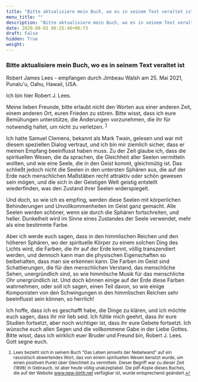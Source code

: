 ```yaml
---
title: "Bitte aktualisiere mein Buch, wo es in seinem Text veraltet ist"
menu_title: ""
description: "Bitte aktualisiere mein Buch, wo es in seinem Text veraltet ist"
date: 2020-08-01 06:25:48+00:73
draft: False
hidden: True
weight:
---
```

### Bitte aktualisiere mein Buch, wo es in seinem Text veraltet ist

Robert James Lees - empfangen durch Jimbeau Walsh am 25. Mai 2021, Punalu'u, Oahu, Hawaii, USA.

Ich bin hier Robert J. Lees.

Meine lieben Freunde, bitte erlaubt nicht den Worten aus einer anderen Zeit, einem anderen Ort, euren Frieden zu stören. Bitte wisst, dass ich eure Bemühungen unterstütze, die Änderungen vorzunehmen, die ihr für notwendig haltet, um nicht zu verletzen. <sup id="a1">[1](#f1)</sup>

Ich hatte Samuel Clemens, bekannt als Mark Twain, gelesen und war mit diesem speziellen Dialog vertraut, und ich bin mir ziemlich sicher, dass er meinen Empfang beeinflusst haben muss. Zu der Zeit glaube ich, dass die spirituellen Wesen, die da sprachen, die Gleichheit aller Seelen vermitteln wollten, und wie eine Seele, die in den Geist kommt, gleichmütig ist. Das schließt jedoch nicht die Seelen in den untersten Sphären aus, die auf der Erde nach menschlichen Maßstäben recht attraktiv oder schön gewesen sein mögen, und die sich in der Geistigen Welt geistig entstellt wiederfinden, was den Zustand ihrer Seelen widerspiegelt.

Und doch, so wie ich es empfing, werden diese Seelen mit körperlichen Behinderungen und Unvollkommenheiten im Geist ganz gemacht. Alle Seelen werden schöner, wenn sie durch die Sphären fortschreiten, und heller. Dunkelheit wird im Sinne eines Zustandes der Seele verwendet, mehr als eine bestimmte Farbe.

Aber ich werde euch sagen, dass in den himmlischen Reichen und den höheren Sphären, wo der spirituelle Körper zu einem solchen Ding des Lichts wird, die Farben, die ihr auf der Erde kennt, völlig transzendiert werden, und dennoch kann man die physischen Eigenschaften so beibehalten, dass man sie erkennen kann. Die Farben im Geist sind Schattierungen, die für den menschlichen Verstand, das menschliche Sehen, unergründlich sind, so wie himmlische Musik für das menschliche Ohr unergründlich ist. Und doch können einige auf der Erde diese Farben wahrnehmen, oder soll ich sagen, einen Teil davon, so wie einige Komponisten von den Schwingungen in den himmlischen Reichen sehr beeinflusst sein können, so herrlich!

Ich hoffe, dass ich es geschafft habe, die Dinge zu klären, und ich möchte euch sagen, dass ihr mir lieb seid. Ich fühle mich geehrt, dass ihr eure Studien fortsetzt, aber noch wichtiger ist, dass ihr eure Gebete fortsetzt. Ich wünsche euch allen Segen und die vollkommene Gabe in der Liebe Gottes. Bitte wisst, dass ich wirklich euer Bruder und Freund bin, Robert J. Lees. Gott segne euch.
<small>

1. <large id="f1"> Lees bezieht sich in seinem Buch "Das Leben jenseits der Nebelwand" auf ein rassistisch abwertendes Wort, das von einem spirituellen Wesen benutzt wurde, um einen positiven Punkt über Gleichheit zu vermitteln. Dieser Begriff war zu dieser Zeit (1898) in Gebrauch, ist aber heute völlig unakzeptabel. Die pdf-Kopie dieses Buches, die auf der Website www.new-birth.net verfügbar ist, wurde entsprechend geändert.[↩](#a1)
